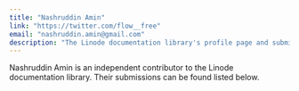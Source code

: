 ```yaml
---
title: "Nashruddin Amin"
link: "https://twitter.com/flow__free"
email: "nashruddin.amin@gmail.com"
description: "The Linode documentation library's profile page and submission listing for Nashruddin Amin"
---
```


Nashruddin Amin is an independent contributor to the Linode documentation library. Their submissions can be found listed below.